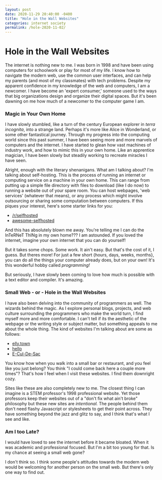 ```yaml
---
layout: post
date: 2020-11-29 20:40:00 -0400
title: "Hole in the Wall Websites"
categories: internet society
permalink: /hole-2020-11-02/
---
```


# Hole in the Wall Websites


The internet is nothing new to me. I was born in 1998 and have been using computers for schoolwork or play for most of my life. I know how to navigate the modern web, use the common user interfaces, and can help my parents (and most of my classmates) with tech problems. Despite my apparent confidence in my knowledge of the web and computers, I am a newcomer. I have become an 'expert consumer,' someone used to the ways that big organizations design and organize their digital spaces. But it's been dawning on me how much of a newcomer to the computer game I am.

### Magic in Your Own Home

I have slowly stumbled, like a turn of the century European explorer in *terra incognita*, into a strange land. Perhaps it's more like Alice in Wonderland, or some other fantastical journey. Through my progress into the computing world since this past summer, I have been seeing more and more marvels of computers and the internet. I have started to glean how vast machines of industry work, and how to mimic this in your own home. Like an apprentice magician, I have been slowly but steadily working to recreate miracles I have seen.

Alright, enough with the literary shenanigans. What am I talking about? I'm talking about self-hosting. This is the process of running an internet or computing service on a machine in your own home. This can range from putting up a simple file directory with files to download (like I do now) to running a website out of your spare room. You can host webpages, 'web services' (whatever that means), or any process which might involve outsourcing or sharing some computation between computers. If this piques your interest, here's some starter links for you:

* [/r/selfhosted](https://www.reddit.com/r/selfhosted)
* [awesome-selfhosted](https://github.com/awesome-selfhosted/awesome-selfhosted/blob/master/README.md#)

And this has absolutely blown me away. You're telling me I can do the InTeRNeT ThINg in my own home??? I am astounded. If you loved the internet, imagine your own internet that you can do yourself!

But it takes some chops. Some work. It ain't easy. But that's the cost of it, I guess. But theres more! For just a few short {hours, days, weeks, months}, you can do all the things your computer already does, but on your own! It's this wonderful hobby called *programming!*

But seriously, I have slowly been coming to love how much is possible with a text editor and compiler. It's amazing. 


### Small Web - or - Hole in the Wall Websites

I have also been delving into the community of programmers as well. The wizards behind the magic. As I explore personal blogs, projects, and web culture surrounding the programmers who make the world turn, I find myself more and more comfortable. I can't tell if its the aesthetic of the webpage or the writing style or subject matter, but something appeals to me about the whole thing. The kind of websites I'm talking about are some as follows:

* [elly.town](http://elly.town/)
* [hello](https://stillinbeta.com/hello)
* [E-Cul-De-Sac](http://www.over-yonder.net/~fullermd/)

You know how when you walk into a small bar or restaurant, and you feel like you just belong? You think "I could come back here a couple more times"? That's how I feel when I visit these websites. I find them downright cozy. 

Sites like these are also completely new to me. The closest thing I can imagine is a STEM professor's 1998 professional website. Yet those professors keep their websites out of a "don't fix what ain't broke" philosophy but these new sites are *intentional.* The people behind them don't need flashy Javascript or stylesheets to get their point across. They have something beyond the jazz and glitz to say, and I think that's what I see and like.


### Am I too Late?

I would have loved to see the internet before it became bloated. When it was academic and professional focused. But I'm a bit too young for that. Is my chance at seeing a small web gone?

I don't think so. I think some people's attitudes towards the modern web would be welcoming for another person on the small web. But there's only one way to find out.

